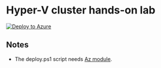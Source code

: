 # Hyper-V cluster hands-on lab

[![Deploy to Azure](https://aka.ms/deploytoazurebutton)](https://portal.azure.com/#blade/Microsoft_Azure_CreateUIDef/CustomDeploymentBlade/uri/https%3A%2F%2Fraw.githubusercontent.com%2Ftksh164%2Fazure-demo-scripts-templates%2Fmaster%2Farm-templates%2Fwsfc-hv-handson-lab%2Ftemplate.json/uiFormDefinitionUri/https%3A%2F%2Fraw.githubusercontent.com%2Ftksh164%2Fazure-demo-scripts-templates%2Fmaster%2Farm-templates%2Fwsfc-hv-handson-lab%2Fuiform.json)

<!--
## Template overview

TBW

### Deployments

TBW

### Non-deployments

- n/a

### Diagram

- n/a
-->

## Notes

- The deploy.ps1 script needs [Az module](https://www.powershellgallery.com/packages/Az/).
